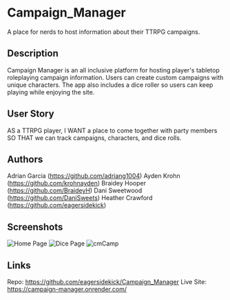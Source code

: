 # Campaign_Manager
A place for nerds to host information about their TTRPG campaigns.

## Description
Campaign Manager is an all inclusive platform for hosting player's tabletop roleplaying campaign information. Users can create custom campaigns with unique characters. The app also includes a dice roller so users can keep playing while enjoying the site. 

## User Story
AS a TTRPG player,
I WANT a place to come together with party members
SO THAT we can track campaigns, characters, and dice rolls.

## Authors
Adrian Garcia (https://github.com/adriang1004)
Ayden Krohn  (https://github.com/krohnayden)
Braidey Hooper (https://github.com/BraideyH)
Dani Sweetwood (https://github.com/DaniSweets)
Heather Crawford (https://github.com/eagersidekick)

## Screenshots
![Home Page](https://github.com/eagersidekick/Campaign_Manager/assets/144719329/ffa62073-047d-4f7a-93af-b0988c6d8618)
![Dice Page](https://github.com/eagersidekick/Campaign_Manager/assets/144719329/2430182f-4095-48bc-89fb-3aac21474b84)
![cmCamp](https://github.com/eagersidekick/Campaign_Manager/assets/144719329/03e4545e-b0dc-4bb1-a7a0-b2412d6a44ef)

## Links
Repo: https://github.com/eagersidekick/Campaign_Manager
Live Site: https://campaign-manager.onrender.com/